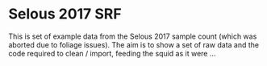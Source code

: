 # Selous 2017 SRF

This is set of example data from the Selous 2017 sample count (which was aborted due to foliage issues). The aim is to show a set of raw data and the code required to clean / import, feeding the squid as it were ... 
